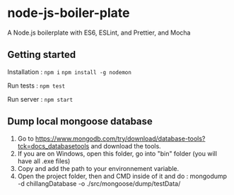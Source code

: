 # node-js-boiler-plate

A Node.js boilerplate with ES6, ESLint, and Prettier, and Mocha

## Getting started

Installation :
`npm i`
`npm install -g nodemon`

Run tests :
`npm test`

Run server :
`npm start`

## Dump local mongoose database

1. Go to https://www.mongodb.com/try/download/database-tools?tck=docs_databasetools and download the tools.
2. If you are on Windows, open this folder, go into "bin" folder (you will have all .exe files)
3. Copy and add the path to your environnement variable.
4. Open the project folder, then and CMD inside of it and do : mongodump -d chillangDatabase -o ./src/mongoose/dump/testData/
